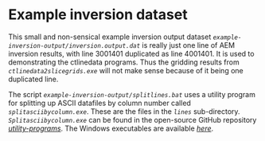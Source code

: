 # Example inversion dataset
This small and non-sensical example inversion output dataset *`example-inversion-output/inversion.output.dat`* is really just one line of AEM inversion results, with line 3001401 duplicated as line 4001401. It is used to demonstrating the ctlinedata programs. Thus the gridding results from *`ctlinedata2slicegrids.exe`* will not make sense because of it being one duplicated line.

The script *`example-inversion-output/splitlines.bat`* uses a utility program for splitting up ASCII datafiles by column number called *`splitasciibycolumn.exe`*. These are the files in the *`lines`* sub-directory. *`Splitasciibycolumn.exe`* can be found in the open-source GitHub repository [*utility-programs*](https://github.com/rcb547/utility-programs). The Windows executables are available [*here*](https://github.com/rcb547/utility-programs/releases/tag/v1.0).
